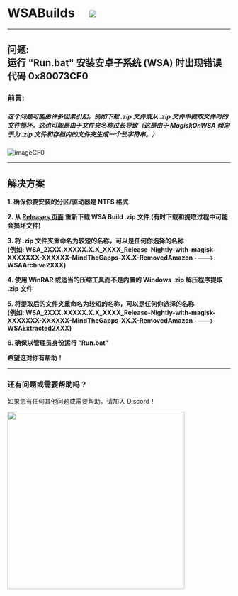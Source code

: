 # WSABuilds &nbsp; &nbsp; <img src="https://img.shields.io/github/downloads/MustardChef/WSABuilds/total?label=Total%20Downloads&style=for-the-badge"/> &nbsp; 

---

## 问题: </br> 运行 "Run.bat" 安装安卓子系统 (WSA) 时出现错误代码 0x80073CF0
### 前言:
##### 这个问题可能由许多因素引起，例如下载 .zip 文件或从 .zip 文件中提取文件时的文件损坏。这也可能是由于文件夹名称过长导致（这是由于 MagiskOnWSA 倾向于为 .zip 文件和存档内的文件夹生成一个长字符串。）

![imageCF0](https://user-images.githubusercontent.com/68516357/232593575-20db5482-a0e3-472d-875c-37d248ccfca2.png) 

---

## 解决方案

**1. 确保你要安装的分区/驱动器是 NTFS 格式**

**2. 从 [Releases 页面](https://github.com/MustardChef/WSABuilds/releases) 重新下载 WSA Build .zip 文件 (有时下载和提取过程中可能会损坏文件)**

**3. 将 .zip 文件夹重命名为较短的名称，可以是任何你选择的名称 </br> (例如: WSA_2XXX.XXXXX.X.X_XXXX_Release-Nightly-with-magisk-XXXXXXX-XXXXXX-MindTheGapps-XX.X-RemovedAmazon ----> WSAArchive2XXX)**

**4. 使用 WinRAR 或适当的压缩工具而不是内置的 Windows .zip 解压程序提取 .zip 文件**

**5. 将提取后的文件夹重命名为较短的名称，可以是任何你选择的名称 </br> (例如: WSA_2XXX.XXXXX.X.X_XXXX_Release-Nightly-with-magisk-XXXXXXX-XXXXXX-MindTheGapps-XX.X-RemovedAmazon ----> WSAExtracted2XXX)**

**6. 确保以管理员身份运行 "Run.bat"**

**希望这对你有帮助！**

---

### 还有问题或需要帮助吗？

如果您有任何其他问题或需要帮助，请加入 Discord！

[<img src="https://invidget.switchblade.xyz/2thee7zzHZ" style="width: 400px;"/>](https://discord.gg/2thee7zzHZ)
